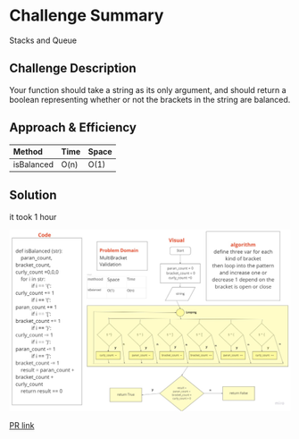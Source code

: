 # Challenge Summary

Stacks and Queue

## Challenge Description

Your function should take a string as its only argument, and should return a boolean representing whether or not the brackets in the string are balanced.

## Approach & Efficiency

| Method | Time | Space |
| :----------- | :----------- | :----------- |
| isBalanced | O(n) | O(1) |

## Solution

 it took 1 hour

![img](assets/IsBalance.jpg)

[PR link](https://github.com/fadiHB/data-structures-and-algorithms-python-401d2/pull/14)

